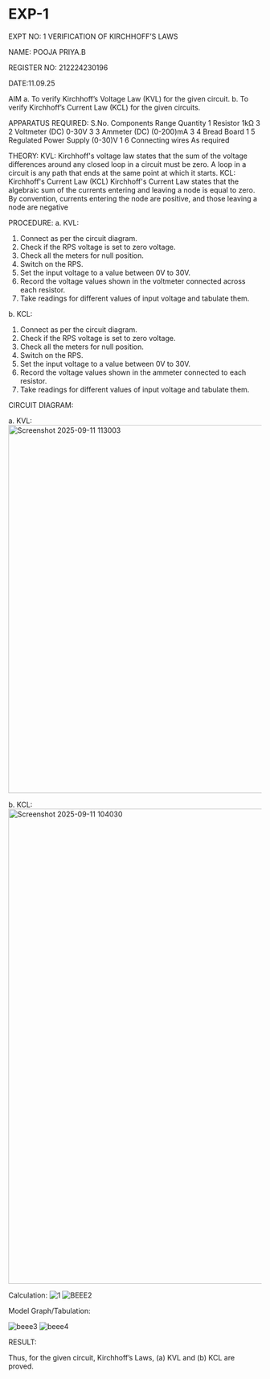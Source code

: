 # EXP-1
EXPT NO: 1	VERIFICATION OF KIRCHHOFF’S LAWS


NAME: POOJA PRIYA.B

REGISTER NO: 212224230196

DATE:11.09.25

AIM
a.   To verify Kirchhoff’s Voltage Law (KVL) for the given circuit. 
b.   To verify Kirchhoff’s Current Law (KCL) for the given circuits.

APPARATUS REQUIRED:
S.No.	Components	Range	Quantity
1	Resistor	1kΩ	3
2	Voltmeter (DC)	0-30V	3
3	Ammeter (DC)	(0-200)mA	3
4	Bread Board		1
5	Regulated Power Supply	(0-30)V	1
6	Connecting wires		As required

THEORY:
KVL: Kirchhoff's voltage law states that the sum of the voltage differences around any closed loop in a circuit must be zero. A loop in a circuit is any path that ends at the same point at which it starts.
KCL:
Kirchhoff's Current Law (KCL) Kirchhoff's Current Law states that the algebraic sum of the currents entering and leaving a node is equal to zero. By convention, currents entering the node are positive, and those leaving a node are negative


PROCEDURE:
a.   KVL:
1.   Connect as per the circuit diagram.
2.   Check if the RPS voltage is set to zero voltage.
3.   Check all the meters for null position.
4.   Switch on the RPS.
5.   Set the input voltage to a value between 0V to 30V.
6.   Record the voltage values shown in the voltmeter connected across each resistor.
7.   Take readings for different values of input voltage and tabulate them.


b.  KCL:
1.   Connect as per the circuit diagram.
2.   Check if the RPS voltage is set to zero voltage.
3.   Check all the meters for null position.
4.   Switch on the RPS.
5.   Set the input voltage to a value between 0V to 30V.
6.   Record the voltage values shown in the ammeter connected to each resistor.
7.   Take readings for different values of input voltage and tabulate them. 


CIRCUIT DIAGRAM:


a.   KVL:
<img width="1056" height="731" alt="Screenshot 2025-09-11 113003" src="https://github.com/user-attachments/assets/9ccbb427-dc75-4e2d-a058-4396d0edb2dc" />

b.  KCL:
<img width="1438" height="943" alt="Screenshot 2025-09-11 104030" src="https://github.com/user-attachments/assets/c05b09ba-0c37-419a-b15f-cd2f287b616d" />


Calculation:
![1](https://github.com/user-attachments/assets/9d5817c5-d452-401a-8c9b-3074ba09a37d)
![BEEE2](https://github.com/user-attachments/assets/a1352189-4a0e-42c6-af7d-2faad9b11634)


Model Graph/Tabulation:

![beee3](https://github.com/user-attachments/assets/0e01c128-c57a-4ab6-b474-556cd8222f4a)
![beee4](https://github.com/user-attachments/assets/17586237-41ad-44ad-a481-bd98cc6c1a79)




RESULT:

Thus, for the given circuit, Kirchhoff’s Laws, (a) KVL and (b) KCL are proved.

